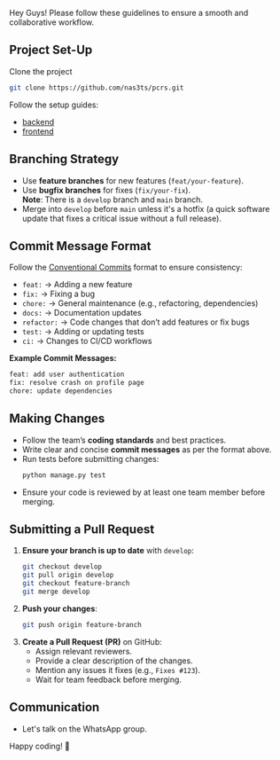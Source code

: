 Hey Guys! 
Please follow these guidelines to ensure a smooth and collaborative workflow.

## Project Set-Up
Clone the project

```sh
git clone https://github.com/nas3ts/pcrs.git
```

Follow the setup guides:
- [backend](backend/SETUP.md)
- [frontend](frontend/SETUP.md)

## Branching Strategy
- Use **feature branches** for new features (`feat/your-feature`).
- Use **bugfix branches** for fixes (`fix/your-fix`).<br>
**Note**: There is a `develop` branch and `main` branch.
- Merge into `develop` before `main` unless it's a hotfix (a quick software update that fixes a critical issue without a full release).

## Commit Message Format
Follow the [Conventional Commits](https://www.conventionalcommits.org/) format to ensure consistency:

- `feat:` → Adding a new feature
- `fix:` → Fixing a bug
- `chore:` → General maintenance (e.g., refactoring, dependencies)
- `docs:` → Documentation updates
- `refactor:` → Code changes that don’t add features or fix bugs
- `test:` → Adding or updating tests
- `ci:` → Changes to CI/CD workflows

**Example Commit Messages:**
```sh
feat: add user authentication
fix: resolve crash on profile page
chore: update dependencies
```

## Making Changes
- Follow the team’s **coding standards** and best practices.
- Write clear and concise **commit messages** as per the format above.
- Run tests before submitting changes:
  ```sh
  python manage.py test
  ```
- Ensure your code is reviewed by at least one team member before merging.

## Submitting a Pull Request
1. **Ensure your branch is up to date** with `develop`:
   ```sh
   git checkout develop
   git pull origin develop
   git checkout feature-branch
   git merge develop
   ```
2. **Push your changes**:
   ```sh
   git push origin feature-branch
   ```
3. **Create a Pull Request (PR)** on GitHub:
   - Assign relevant reviewers.
   - Provide a clear description of the changes.
   - Mention any issues it fixes (e.g., `Fixes #123`).
   - Wait for team feedback before merging.

## Communication
- Let's talk on the WhatsApp group.

Happy coding! 🚀

